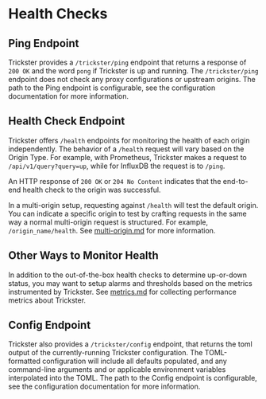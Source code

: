 # Health Checks

## Ping Endpoint

Trickster provides a `/trickster/ping` endpoint that returns a response of `200 OK` and the word `pong` if Trickster is up and running.  The `/trickster/ping` endpoint does not check any proxy configurations or upstream origins. The path to the Ping endpoint is configurable, see the configuration documentation for more information.

## Health Check Endpoint

Trickster offers `/health` endpoints for monitoring the health of each origin independently. The behavior of a `/health` request will vary based on the Origin Type. For example, with Prometheus, Trickster makes a request to `/api/v1/query?query=up`, while for InfluxDB the request is to `/ping`.

An HTTP response of `200 OK` or `204 No Content` indicates that the end-to-end health check to the origin was successful.

In a multi-origin setup, requesting against `/health` will test the default origin. You can indicate a specific origin to test by crafting requests in the same way a normal multi-origin request is structured. For example, `/origin_name/health`. See [multi-origin.md](multi-origin.md) for more information.

## Other Ways to Monitor Health

In addition to the out-of-the-box health checks to determine up-or-down status, you may want to setup alarms and thresholds based on the metrics instrumented by Trickster. See [metrics.md](metrics.md) for collecting performance metrics about Trickster.

## Config Endpoint

Trickster also provides a `/trickster/config` endpoint, that returns the toml output of the currently-running Trickster configuration. The TOML-formatted configuration will include all defaults populated, and any command-line arguments and or applicable environment variables interpolated into the TOML. The path to the Config endpoint is configurable, see the configuration documentation for more information.
